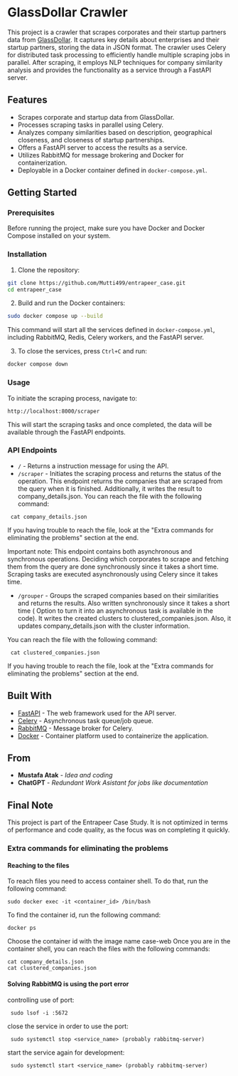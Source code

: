 # GlassDollar Crawler

This project is a crawler that scrapes corporates and their startup partners data from [GlassDollar](https://ranking.glassdollar.com/). It captures key details about enterprises and their startup partners, storing the data in JSON format. The crawler uses Celery for distributed task processing to efficiently handle multiple scraping jobs in parallel. After scraping, it employs NLP techniques for company similarity analysis and provides the functionality as a service through a FastAPI server.


## Features

- Scrapes corporate and startup data from GlassDollar.
- Processes scraping tasks in parallel using Celery.
- Analyzes company similarities based on description, geographical closeness, and closeness of startup partnerships.
- Offers a FastAPI server to access the results as a service.
- Utilizes RabbitMQ for message brokering and Docker for containerization.
- Deployable in a Docker container defined in `docker-compose.yml`.


## Getting Started

### Prerequisites

Before running the project, make sure you have Docker and Docker Compose installed on your system.

### Installation

1. Clone the repository:

```bash
git clone https://github.com/Mutti499/entrapeer_case.git
cd entrapeer_case
```

2. Build and run the Docker containers:

```bash
sudo docker compose up --build
```

This command will start all the services defined in `docker-compose.yml`, including RabbitMQ, Redis, Celery workers, and the FastAPI server.


3. To close the services, press `Ctrl+C` and run:

```bash
docker compose down
```

### Usage

To initiate the scraping process, navigate to:

```
http://localhost:8000/scraper
```

This will start the scraping tasks and once completed, the data will be available through the FastAPI endpoints.

### API Endpoints

- `/` - Returns a instruction message for using the API.
- `/scraper` - Initiates the scraping process and returns the status of the operation. This endpoint returns the companies that are scraped from the query when it is finished. Additionally, it writes the result to company_details.json.
You can reach the file with the following command:
```
 cat company_details.json
```
If you having trouble to reach the file, look at the "Extra commands for eliminating the problems" section at the end.

  Important note: This endpoint contains both asynchronous and synchronous operations. Deciding which corporates to scrape and fetching them from the query are done synchronously since it takes a short time. Scraping tasks are executed asynchronously using Celery since it takes time.

- `/grouper` - Groups the scraped companies based on their similarities and returns the results. Also written synchronously since it takes a short time ( Option to turn it into an asynchronous task is available in the code). It writes the created clusters to clustered_companies.json. Also, it updates company_details.json with the cluster information. 
 

You can reach the file with the following command:
```
 cat clustered_companies.json
```
If you having trouble to reach the file, look at the "Extra commands for eliminating the problems" section at the end.

## Built With

- [FastAPI](https://fastapi.tiangolo.com/) - The web framework used for the API server.
- [Celery](https://docs.celeryproject.org/en/stable/index.html) - Asynchronous task queue/job queue.
- [RabbitMQ](https://www.rabbitmq.com/) - Message broker for Celery.
- [Docker](https://www.docker.com/) - Container platform used to containerize the application.


## From

- **Mustafa Atak** - *Idea and coding*
- **ChatGPT** - *Redundant Work Asistant for jobs like documentation*


## Final Note

This project is part of the Entrapeer Case Study. It is not optimized in terms of performance and code quality, as the focus was on completing it quickly.


### Extra commands for eliminating the problems

#### Reaching to the files
To reach files you need to access container shell. To do that, run the following command:
```
sudo docker exec -it <container_id> /bin/bash
```

To find the container id, run the following command:
```
docker ps
```
Choose the container id with the image name case-web
Once you are in the container shell, you can reach the files with the following commands:
```
cat company_details.json
cat clustered_companies.json
```


#### Solving RabbitMQ is using the port error

controlling use of port:
```
 sudo lsof -i :5672
 ```
close the service in order to use the port:
```
 sudo systemctl stop <service_name> (probably rabbitmq-server)
 ```
start the service again for development: 
```
 sudo systemctl start <service_name> (probably rabbitmq-server)

```